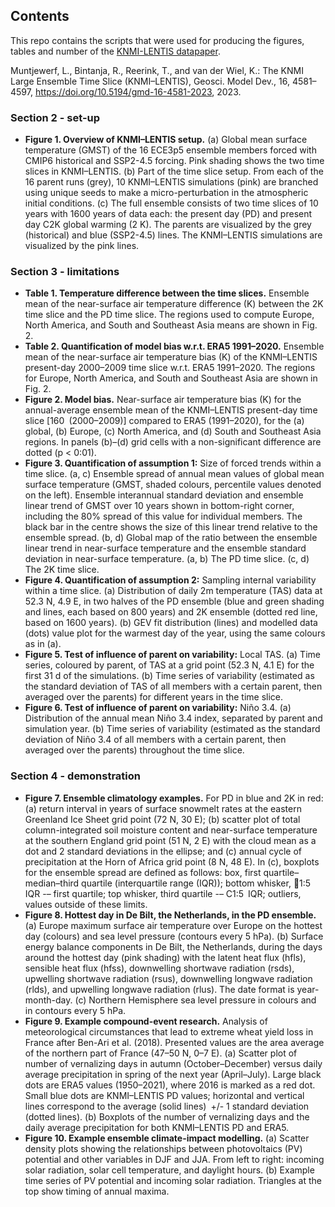 ## Contents
This repo contains the scripts that were used for producing the figures, tables and number of the [KNMI-LENTIS datapaper](https://doi.org/10.5194/gmd-16-4581-2023). 

Muntjewerf, L., Bintanja, R., Reerink, T., and van der Wiel, K.: The KNMI Large Ensemble Time Slice (KNMI–LENTIS), Geosci. Model Dev., 16, 4581–4597, https://doi.org/10.5194/gmd-16-4581-2023, 2023.


### Section 2 - set-up
- **Figure 1. Overview of KNMI–LENTIS setup.**
(a) Global mean surface temperature (GMST) of the 16 ECE3p5 ensemble members forced
with CMIP6 historical and SSP2-4.5 forcing. Pink shading shows the two time slices in KNMI–LENTIS. (b) Part of the time slice setup.
From each of the 16 parent runs (grey), 10 KNMI–LENTIS simulations (pink) are branched using unique seeds to make a micro-perturbation
in the atmospheric initial conditions. (c) The full ensemble consists of two time slices of 10 years with 1600 years of data each: the present
day (PD) and present day C2K global warming (2 K). The parents are visualized by the grey (historical) and blue (SSP2-4.5) lines. The
KNMI–LENTIS simulations are visualized by the pink lines.


### Section 3 - limitations
- **Table 1. Temperature difference between the time slices.** 
Ensemble mean of the near-surface air temperature difference (K) between the
2K time slice and the PD time slice. The regions used to compute
Europe, North America, and South and Southeast Asia means are
shown in Fig. 2.
- **Table 2. Quantification of model bias w.r.t. ERA5 1991–2020.**
Ensemble mean of the near-surface air temperature bias (K) of
the KNMI–LENTIS present-day 2000–2009 time slice w.r.t. ERA5
1991–2020. The regions for Europe, North America, and South and
Southeast Asia are shown in Fig. 2.
- **Figure 2. Model bias.**
Near-surface air temperature bias (K) for the annual-average ensemble mean of the KNMI–LENTIS present-day time
slice [160 (2000–2009)] compared to ERA5 (1991–2020), for the (a) global, (b) Europe, (c) North America, and (d) South and Southeast
Asia regions. In panels (b)–(d) grid cells with a non-significant difference are dotted (p < 0:01).
- **Figure 3. Quantification of assumption 1:** 
Size of forced trends within a time slice. (a, c) Ensemble spread of annual mean values of global
mean surface temperature (GMST, shaded colours, percentile values denoted on the left). Ensemble interannual standard deviation and
ensemble linear trend of GMST over 10 years shown in bottom-right corner, including the 80% spread of this value for individual members.
The black bar in the centre shows the size of this linear trend relative to the ensemble spread. (b, d) Global map of the ratio between the
ensemble linear trend in near-surface temperature and the ensemble standard deviation in near-surface temperature. (a, b) The PD time slice.
(c, d) The 2K time slice.
- **Figure 4. Quantification of assumption 2:** 
Sampling internal variability within a time slice. (a) Distribution of daily 2m temperature (TAS)
data at 52.3 N, 4.9 E, in two halves of the PD ensemble (blue and green shading and lines, each based on 800 years) and 2K ensemble
(dotted red line, based on 1600 years). (b) GEV fit distribution (lines) and modelled data (dots) value plot for the warmest day of the year,
using the same colours as in (a).
- **Figure 5. Test of influence of parent on variability:**
Local TAS. (a) Time series, coloured by parent, of TAS at a grid point (52.3 N, 4.1 E)
for the first 31 d of the simulations. (b) Time series of variability (estimated as the standard deviation of TAS of all members with a certain
parent, then averaged over the parents) for different years in the time slice.
- **Figure 6. Test of influence of parent on variability:** 
Niño 3.4. (a) Distribution of the annual mean Niño 3.4 index, separated by parent and
simulation year. (b) Time series of variability (estimated as the standard deviation of Niño 3.4 of all members with a certain parent, then
averaged over the parents) throughout the time slice.

### Section 4 - demonstration
- **Figure 7. Ensemble climatology examples.**
For PD in blue and 2K in red: (a) return interval in years of surface snowmelt rates at the
eastern Greenland Ice Sheet grid point (72 N, 30 E); (b) scatter plot of total column-integrated soil moisture content and near-surface
temperature at the southern England grid point (51 N, 2 E) with the cloud mean as a dot and 2 standard deviations in the ellipse; and
(c) annual cycle of precipitation at the Horn of Africa grid point (8 N, 48 E). In (c), boxplots for the ensemble spread are defined as follows:
box, first quartile–median–third quartile (interquartile range (IQR)); bottom whisker, 􀀀1:5 IQR -– first quartile; top whisker, third quartile -– C1:5 IQR; outliers, values outside of these limits.
- **Figure 8. Hottest day in De Bilt, the Netherlands, in the PD ensemble.** 
(a) Europe maximum surface air temperature over Europe on the
hottest day (colours) and sea level pressure (contours every 5 hPa). (b) Surface energy balance components in De Bilt, the Netherlands,
during the days around the hottest day (pink shading) with the latent heat flux (hfls), sensible heat flux (hfss), downwelling shortwave
radiation (rsds), upwelling shortwave radiation (rsus), downwelling longwave radiation (rlds), and upwelling longwave radiation (rlus). The
date format is year-month-day. (c) Northern Hemisphere sea level pressure in colours and in contours every 5 hPa.
- **Figure 9. Example compound-event research.** 
Analysis of meteorological circumstances that lead to extreme wheat yield loss in France after
Ben-Ari et al. (2018). Presented values are the area average of the northern part of France (47–50 N, 0–7 E). (a) Scatter plot of number of
vernalizing days in autumn (October–December) versus daily average precipitation in spring of the next year (April–July). Large black dots
are ERA5 values (1950–2021), where 2016 is marked as a red dot. Small blue dots are KNMI–LENTIS PD values; horizontal and vertical
lines correspond to the average (solid lines) +/- 1 standard deviation (dotted lines). (b) Boxplots of the number of vernalizing days and the
daily average precipitation for both KNMI–LENTIS PD and ERA5.
- **Figure 10. Example ensemble climate-impact modelling.** 
(a) Scatter density plots showing the relationships between photovoltaics (PV) potential
and other variables in DJF and JJA. From left to right: incoming solar radiation, solar cell temperature, and daylight hours. (b) Example
time series of PV potential and incoming solar radiation. Triangles at the top show timing of annual maxima.
